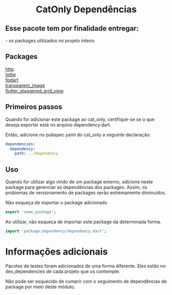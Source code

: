 <h1 align="center">CatOnly Dependências</h1>

## Esse pacote tem por finalidade entregar:

<p>
- os packages utilizados no projeto inteiro
</p>

<p id="#packages">
    <h2>Packages</h2>
    <a href="https://pub.dev/packages/fpdart" target="_blank">http</a><br/>
    <a href="https://pub.dev/packages/lottie" target="_blank">lottie</a><br/>
    <a href="https://pub.dev/packages/flutter_mobx" target="_blank">fpdart</a><br/>
    <a href="https://pub.dev/packages/transparent_image" target="_blank">transparent_image</a><br/>
    <a href="https://pub.dev/packages/flutter_staggered_grid_view" target="_blank">flutter_staggered_grid_view</a><br/>
</p>

## Primeiros passos

<p>Quando for adicionar este package ao cat_only, certifique-se se o que deseja exportar está no arquivo dependency.dart.

Então, adicione no pubspec.yaml do cat_only a seguinte declaração:</p>

```yaml
dependencies:
  dependency:
    path: ../dependency
```

## Uso

<p>Quando for utilizar algo vindo de um package externo, adicione neste package para gerenciar as dependências dos packages. Assim, os problemas de versionamento de packages serão extremamente diminuídos.</p>

<p>Não esqueça de exportar o package adicionado</p>

```dart
export 'some_package';
```

<p>Ao utilizar, não esqueça de importar este package da determinada forma.</p>

```dart
import 'package:dependency/dependency.dart';
```

# Informações adicionais

<p>Pacotes de testes foram adicionados de uma forma diferente. Eles estão no dev_dependencies de cada projeto que os contemple.</p>

<p>Não pode ser esquecido de cumprir com o seguimento de dependências de package por meio deste módulo.</p>